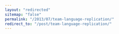 ```yaml
---
layout: "redirected"
sitemap: "false"
permalink: "/2013/07/team-language-replication/"
redirect_to: "/post/team-language-replication/"
---
```




